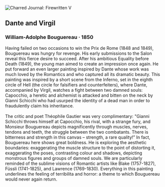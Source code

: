 <div class="artwork-of-the-day">
  <div class="container">
    <div class="img-wrapper">
      <img
        src="https://uploads8.wikiart.org/00142/images/57726d86edc2cb3880b49101/william-bouguereau-dante-and-virgile-google-art-project-2.jpg!Large.jpg"
        alt="Charred Journal: Firewritten V" />
    </div>
    <div class="artwork-detail">
      <div class="artwork-origin"> 
        <h2 class="artwork-name">Dante and Virgil</h2>
        <h3 class="artist">
          William-Adolphe Bouguereau
                    ·  1850
        </h3>
      </div>
      <p class="description">
        <span class="artwork-description-text ng-binding" ng-bind-html="viewModel.ArtworkOfTheDay.Description | unsafe">Having failed on two occasions to win the Prix de Rome (1848 and 1849), Bouguereau was hungry for revenge. His early submissions to the Salon reveal this fierce desire to succeed. After his ambitious Equality before Death (1849), the young man aimed to create an impression once again. He put forward an even larger painting inspired by Dante whose work was much loved by the Romantics and who captured all its dramatic beauty. This painting was inspired by a short scene from the Inferno, set in the eighth circle of Hell (the circle for falsifiers and counterfeiters), where Dante, accompanied by Virgil, watches a fight between two damned souls: Capocchio, a heretic and alchemist is attacked and bitten on the neck by Gianni Schicchi who had usurped the identity of a dead man in order to fraudulently claim his inheritance.<br><br>The critic and poet Théophile Gautier was very complimentary: "Gianni Schicchi throws himself at Capocchio, his rival, with a strange fury, and Monsieur Bouguereau depicts magnificently through muscles, nerves, tendons and teeth, the struggle between the two combatants. There is bitterness and strength in this canvas – strength, a rare quality!” In fact, Bouguereau here shows great boldness. He is exploring the aesthetic boundaries: exaggerating the muscle structure to the point of distorting it, exaggerating the poses, contrasting colour and shadows, depicting monstrous figures and groups of damned souls. We are particularly reminded of the sublime visions of Romantic artists like Blake (1757-1827), Füssli (1741-1825), and Lawrence (1769-1830). Everything in this painting underlines the feeling of terribilita and horror: a theme to which Bouguereau would never again return.</span>
                        <div class="text-shadow-container" ng-show="showShadow" style=""></div>
      </p>
    </div>
  </div>

</div>
